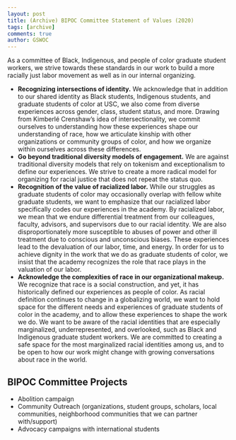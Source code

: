 ```yaml
---
layout: post
title: (Archive) BIPOC Committee Statement of Values (2020)
tags: [archive]
comments: true
author: GSWOC
---
```


As a committee of Black, Indigenous, and people of color graduate student workers, we strive towards these standards in our work to build a more racially just labor movement as well as in our internal organizing.

* **Recognizing intersections of identity.** We acknowledge that in addition to our shared identity as Black students, Indigenous students, and graduate students of color at USC, we also come from diverse experiences across gender, class, student status, and more. Drawing from Kimberlé Crenshaw’s idea of intersectionality, we commit ourselves to understanding how these experiences shape our understanding of race, how we articulate kinship with other organizations or community groups of color, and how we organize within ourselves across these differences.
* **Go beyond traditional diversity models of engagement.** We are against traditional diversity models that rely on tokenism and exceptionalism to define our experiences. We strive to create a more radical model for organizing for racial justice that does not repeat the status quo. 
* **Recognition of the value of racialized labor.** While our struggles as graduate students of color may occasionally overlap with fellow white graduate students, we want to emphasize that our racialized labor specifically codes our experiences in the academy. By racialized labor, we mean that we endure differential treatment from our colleagues, faculty, advisors, and supervisors due to our racial identity. We are also disproportionately more susceptible to abuses of power and other ill treatment due to conscious and unconscious biases. These experiences lead to the devaluation of our labor, time, and energy. In order for us to achieve dignity in the work that we do as graduate students of color, we insist that the academy recognizes the role that race plays in the valuation of our labor.
* **Acknowledge the complexities of race in our organizational makeup.** We recognize that race is a social construction, and yet, it has historically defined our experiences as people of color. As racial definition continues to change in a globalizing world, we want to hold space for the different needs and experiences of graduate students of color in the academy, and to allow these experiences to shape the work we do. We want to be aware of the racial identities that are especially marginalized, underrepresented, and overlooked, such as Black and Indigenous graduate student workers. We are committed to creating a safe space for the most marginalized racial identities among us, and to be open to how our work might change with growing conversations about race in the world.

## BIPOC Committee Projects

* Abolition campaign
* Community Outreach (organizations, student groups, scholars, local communities, neighborhood communities that we can partner with/support) 
* Advocacy campaigns with international students
